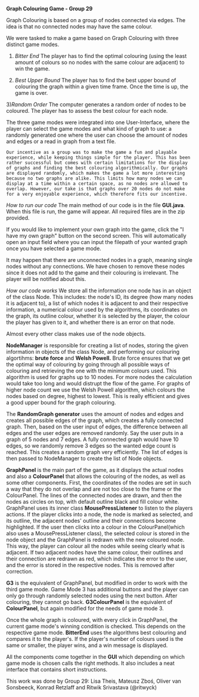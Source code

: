 **Graph Colouring Game - Group 29**

Graph Colouring is based on a group of nodes connected via edges. The idea is that no connected nodes may have the same colour. 

We were tasked to make a game based on Graph Colouring with three distinct game modes.

1) _Bitter End_ 
    The player has to find the optimal colouring (using the least amount of colours so no nodes with the same colour are adjacent) to win the game. 

2) _Best Upper Bound_
    The player has to find the best upper bound of colouring the graph within a given time frame. Once the time is up, the game is over.

3)_Random Order_ 
    The computer generates a random order of nodes to be coloured. The player has to assess the best colour for each node. 

The three game modes were integrated into one User-Interface, where the player can select the game modes and what kind of graph to use: a randomly generated one where the user can choose the amount of nodes and edges or a read in graph from a text file. 

    Our incentive as a group was to make the game a fun and playable experience, while keeping things simple for the player. This has been rather successful but comes with certain limitations for the display of graphs and finding the best colouring algorithmically. Our graphs are displayed randomly, which makes the game a lot more interesting because no two graphs are alike. This limits how many nodes we can display at a time within a certain space, as no nodes are allowed to overlap. However, our take is that graphs over 20 nodes do not make for a very enjoyable experience, which therefore fits our incentive.

_How to run our code_
The main method of our code is in the file **GUI.java**. When this file is run, the game will appear. All required files are in the zip provided. 

If you would like to implement your own graph into the game, click the  "I have my own graph" button on the second screen. This will automatically open an input field where you can input the filepath of your wanted graph once you have selected a game mode. 

It may happen that there are unconnected nodes in a graph, meaning single nodes without any connections. We have chosen to remove these nodes since it does not add to the game and their colouring is irrelevant. The player will be notified about this.

_How our code works_
We store all the information one node has in an object of the class Node. This includes: the node's ID, its degree (how many nodes it is adjacent to), a list of which nodes it is adjacent to and their respective information, a numerical colour used by the algorithms, its coordinates on the graph, its outline colour, whether it is selected by the player, the colour the player has given to it, and whether there is an error on that node.

Almost every other class makes use of the node objects. 

**NodeManager** is responsible for creating a list of nodes, storing the given information in objects of the class Node, and performing our colouring algortihms: **brute force** and **Welsh Powell.**
Brute force ensures that we get the optimal way of colouring by going through all possible ways of colouring and retrieving the one with the minimum colours used. This algorithm is used for graphs up to 10 nodes. For more nodes the calculation would take too long and would distrupt the flow of the game. For graphs of higher node count we use the Welsh Powell algorithm, which colours the nodes based on degree, highest to lowest. This is really efficient and gives a good upper bound for the graph colouring. 

The **RandomGraph generator** uses the amount of nodes and edges and creates all possible edges of the graph, which creates a fully connected graph. Then, based on the user input of edges, the difference between all edges and the user edges are removed randomly. Say the user puts in a graph of 5 nodes and 7 edges. A fully connected graph would have 10 edges, so we randomly remove 3 edges so the wanted edge count is reached. This creates a random graph very efficiently. The list of edges is then passed to NodeManager to create the list of Node objects. 

**GraphPanel** is the main part of the game, as it displays the actual nodes and also a **ColourPanel** that allows the colouring of the nodes, as well as some other components.
First, the coordinates of the nodes are set in such a way that they do not overlap and are not too close to the frame or the ColourPanel. The lines of the connected nodes are drawn, and then the nodes as circles on top, with default outline black and fill colour white. 
GraphPanel uses its inner class **MousePressListener** to listen to the players actions. If the player clicks into a node, the node is marked as selected, and its outline, the adjacent nodes' outline and their connections become highlighted. If the user then clicks into a colour in the ColourPanel(which also uses a MousePressListener class), the selected colour is stored in the node object and the GraphPanel is redrawn with the new coloured node. This way, the player can colour all the nodes while seeing clearly what is adjacent. If two adjacent nodes have the same colour, their outlines and their connection are redrawn as red, which indicates the error to the user, and the error is stored in the respective nodes. This is removed after correction. 

**G3** is the equivalent of GraphPanel, but modified in order to work with the third game mode. Game Mode 3 has additional buttons and the player can only go through randomly selected nodes using the next button. After colouring, they cannot go back. **G3ColourPanel** is the equivalent of **ColourPanel**, but again modified for the needs of game mode 3.

Once the whole graph is coloured, with every click in GraphPanel, the current game mode's winning condition is checked. This depends on the respective game mode.
**BitterEnd** uses the algorithms best colouring and compares it to the player's. If the player's number of colours used is the same or smaller, the player wins, and a win message is displayed.

All the components come together in the **GUI** which depending on which game mode is chosen calls the right methods. It also includes a neat interface that contains short instructions.


This work was done by Group 29: Lisa Theis, Mateusz Zboś, Oliver van Sonsbeeck, Konrad Retzlaff and Ritwik Srivastava (@ritwyck)
